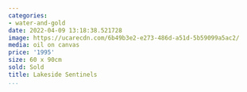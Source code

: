 ```yaml
---
categories:
- water-and-gold
date: 2022-04-09 13:18:38.521728
image: https://ucarecdn.com/6b49b3e2-e273-486d-a51d-5b59099a5ac2/
media: oil on canvas
price: '1995'
size: 60 x 90cm
sold: Sold
title: Lakeside Sentinels
...
```

